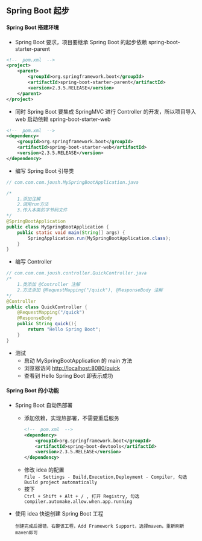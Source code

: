 ## Spring Boot 起步

#### Spring Boot 搭建环境
* Spring Boot 要求，项目要继承 Spring Boot 的起步依赖 spring-boot-starter-parent
``` xml
<!--  pom.xml  -->
<project>
    <parent>
        <groupId>org.springframework.boot</groupId>
        <artifactId>spring-boot-starter-parent</artifactId>
        <version>2.3.5.RELEASE</version>
    </parent>
</project>
```

* 同时 Spring Boot 要集成 SpringMVC 进行 Controller 的开发，所以项目导入 web 启动依赖 spring-boot-starter-web
``` xml
<!--  pom.xml  -->
<dependency>
    <groupId>org.springframework.boot</groupId>
    <artifactId>spring-boot-starter-web</artifactId>
    <version>2.3.5.RELEASE</version>
</dependency>
```

* 编写 Spring Boot 引导类
``` java
// com.com.com.joush.MySpringBootApplication.java

/*
    1.添加注解
    2.调用run方法
    3.传入本类的字节码文件
*/
@SpringBootApplication
public class MySpringBootApplication {
    public static void main(String[] args) {
        SpringApplication.run(MySpringBootApplication.class);
    }
}
```

* 编写 Controller 
``` java
// com.com.com.joush.controller.QuickController.java
/*
    1.类添加 @Controller 注解
    2.方法添加 @RequestMapping("/quick"), @ResponseBody 注解             
*/
@Controller
public class QuickController {
    @RequestMapping("/quick")
    @ResponseBody
    public String quick(){
        return "Hello Spring Boot";
    }
}
```

* 测试
    - 启动 MySpringBootApplication 的 main 方法
    - 浏览器访问 <http://localhost:8080/quick>
    - 查看到 Hello Spring Boot 即表示成功

#### Spring Boot 的小功能
* Spring Boot 自动热部署
    - 添加依赖，实现热部署，不需要重启服务
        ``` xml
        <!--  pom.xml  -->
        <dependency>
            <groupId>org.springframework.boot</groupId>
            <artifactId>spring-boot-devtools</artifactId>
            <version>2.3.5.RELEASE</version>
        </dependency>
        ```
    - 修改 idea 的配置  
        `File - Settings - Build,Execution,Deployment - Compiler, 勾选 Build project automatically`
    - 按下  
        `Ctrl + Shift + Alt + / , 打开 Registry, 勾选 compiler.automake.allow.when.app.running`

* 使用 idea 快速创建 Spring Boot 工程
    ``` text
    创建完成后报错，右键该工程，Add Framework Support，选择maven，重新刷新maven即可
    ```

        